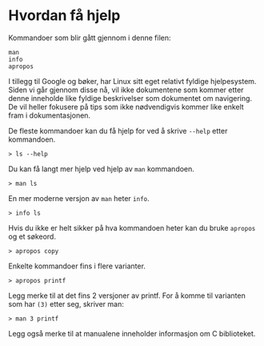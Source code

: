 # Hvordan få hjelp

Kommandoer som blir gått gjennom i denne filen:

    man
    info
    apropos


I tillegg til Google og bøker, har Linux sitt eget relativt fyldige hjelpesystem. Siden vi går gjennom disse nå, vil ikke dokumentene som kommer etter denne inneholde like fyldige beskrivelser som dokumentet om navigering. De vil heller fokusere på tips som ikke nødvendigvis kommer like enkelt fram i dokumentasjonen.

De fleste kommandoer kan du få hjelp for ved å skrive `--help` etter kommandoen.

    > ls --help

Du kan få langt mer hjelp ved hjelp av `man` kommandoen.

    > man ls

En mer moderne versjon av `man` heter `info`.

    > info ls

Hvis du ikke er helt sikker på hva kommandoen heter kan du bruke `apropos` og et søkeord.

    > apropos copy

Enkelte kommandoer fins i flere varianter.

    > apropos printf

Legg merke til at det fins 2 versjoner av printf. For å komme til varianten som har `(3)` etter seg, skriver man:

    > man 3 printf

Legg også merke til at manualene inneholder informasjon om C biblioteket.